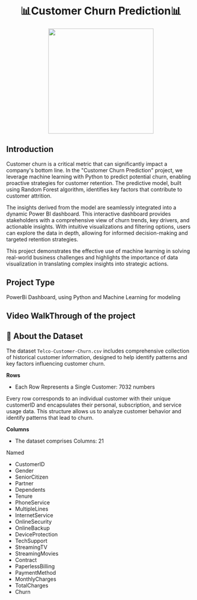 
<h1 align="center">  📊Customer Churn Prediction📊</h1>
<div align="center">
  <img src="photo.png" width='280'>
</div>



## **Introduction**

Customer churn is a critical metric that can significantly impact a company's bottom line. In the "Customer Churn Prediction" project, we leverage machine learning with Python to predict potential churn, enabling proactive strategies for customer retention. The predictive model, built using Random Forest algorithm, identifies key factors that contribute to customer attrition.

The insights derived from the model are seamlessly integrated into a dynamic Power BI dashboard. This interactive dashboard provides stakeholders with a comprehensive view of churn trends, key drivers, and actionable insights. With intuitive visualizations and filtering options, users can explore the data in depth, allowing for informed decision-making and targeted retention strategies.

This project demonstrates the effective use of machine learning in solving real-world business challenges and highlights the importance of data visualization in translating complex insights into strategic actions.

## **Project Type**

PowerBi Dashboard, using Python and Machine Learning for modeling


## **Video WalkThrough of the project**



## 📂 **About the Dataset**

The dataset `Telco-Customer-Churn.csv` includes comprehensive collection of historical customer information, designed to help identify patterns and key factors influencing customer churn.

**Rows**

- Each Row Represents a Single Customer: 7032 numbers

Every row corresponds to an individual customer with their unique customerID and encapsulates their personal, subscription, and service usage data. This structure allows us to analyze customer behavior and identify patterns that lead to churn.

**Columns**

- The dataset comprises Columns: 21 

Named
  - CustomerID
  - Gender
  - SeniorCitizen
  - Partner
  - Dependents
  - Tenure
  - PhoneService
  - MultipleLines
  - InternetService
  - OnlineSecurity
  - OnlineBackup
  - DeviceProtection
  - TechSupport
  - StreamingTV
  - StreamingMovies
  - Contract
  - PaperlessBilling
  - PaymentMethod
  - MonthlyCharges
  - TotalCharges
  - Churn
